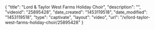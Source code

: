 {
    "title": "Lord & Taylor West Farms Holiday Choir",
    "description": "",
    "videoid": "25895428",
    "date_created": "1453119518",
    "date_modified": "1453119518",
    "type": "captivate",
    "layout": "video",
    "url": "\/v\/lord-taylor-west-farms-holiday-choir\/25895428"
}